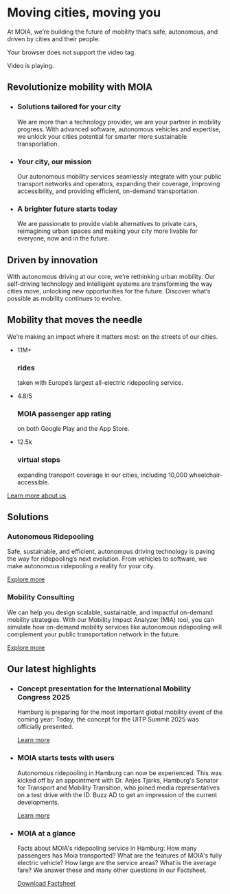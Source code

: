 Moving cities, moving you
==========

 At MOIA, we’re building the future of mobility that’s safe, autonomous, and driven by cities and their people.

 Your browser does not support the video tag.

Video is playing.

 Revolutionize mobility with MOIA
----------

* ###  Solutions tailored for your city  ###

   We are more than a technology provider, we are your partner in mobility progress. With advanced software, autonomous vehicles and expertise, we unlock your cities potential for smarter more sustainable transportation.

* ###  Your city, our mission  ###

   Our autonomous mobility services seamlessly integrate with your public transport networks and operators, expanding their coverage, improving accessibility, and providing efficient, on-demand transportation.

* ###  A brighter future starts today  ###

   We are passionate to provide viable alternatives to private cars, reimagining urban spaces and making your city more livable for everyone, now and in the future.

Driven by innovation
----------

With autonomous driving at our core, we’re rethinking urban mobility. Our self-driving technology and intelligent systems are transforming the way cities move, unlocking new opportunities for the future. Discover what’s possible as mobility continues to evolve.

 Mobility that moves the needle
----------

 We’re making an impact where it matters most: on the streets of our cities.

* 11M+

  ###  rides  ###

   taken with Europe’s largest all-electric ridepooling service.

* 4.8/5

  ###  MOIA passenger app rating  ###

   on both Google Play and the App Store.

* 12.5k

  ###  virtual stops  ###

   expanding transport coverage in our cities, including 10,000 wheelchair-accessible.

[Learn more about us](https://www.moia.io/en/why-moia)

 Solutions
----------

###  Autonomous Ridepooling  ###

 Safe, sustainable, and efficient, autonomous driving technology is paving the way for ridepooling’s next evolution. From vehicles to software, we make autonomous ridepooling a reality for your city.

[Explore more](https://www.moia.io/en/solutions/autonomous-ridepooling)

###  Mobility Consulting  ###

 We can help you design scalable, sustainable, and impactful on-demand mobility strategies. With our Mobility Impact Analyzer (MIA) tool, you can simulate how on-demand mobility services like autonomous ridepooling will complement your public transportation network in the future.

[Explore more](https://www.moia.io/en/solutions/mobility-consulting)

 Our latest highlights
----------

* ###  Concept presentation for the International Mobility Congress 2025  ###

   Hamburg is preparing for the most important global mobility event of the coming year: Today, the concept for the UITP Summit 2025 was officially presented.

  [Learn more](https://www.moia.io/en/news/uitp-and-team-hamburg-present-their-concept-for-the-international-mobility-congress-2025-in-hamburg)

* ###  MOIA starts tests with users  ###

   Autonomous ridepooling in Hamburg can now be experienced. This was kicked off by an appointment with Dr. Anjes Tjarks, Hamburg's Senator for Transport and Mobility Transition, who joined media representatives on a test drive with the ID. Buzz AD to get an impression of the current developments.

  [Learn more](https://www.moia.io/en/blog/autonomous-ridepooling-in-hamburg-moia-starts-tests-with-users)

* ###  MOIA at a glance  ###

   Facts about MOIA's ridepooling service in Hamburg: How many passengers has Moia transported? What are the features of MOIA's fully electric vehicle? How large are the service areas? What is the average fare? We answer these and many other questions in our Factsheet.

  [Download Factsheet](https://www.moia.io/news-center/MOIA_Factsheet_Hamburg_EN.pdf)
